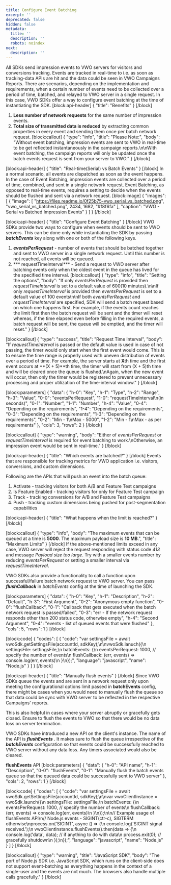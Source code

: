 ```yaml
---
title: Configure Event Batching
excerpt: ''
deprecated: false
hidden: false
metadata:
  title: ''
  description: ''
  robots: noindex
next:
  description: ''
---
```

All SDKs send impression events to VWO servers for visitors and conversions tracking. Events are tracked in real-time to i.e. as soon as tracking-data APIs are hit and the data could be seen in VWO Campaigns Reports.
There are scenarios, depending on the implementation and requirements, when a certain number of events need to be collected over a period of time, batched, and relayed to VWO server in a single request. In this case, VWO SDKs offer a way to configure event batching at the time of instantiating the SDK. 
[block:api-header]
{
  "title": "Benefits"
}
[/block]
1. **Less number of network requests** for the same number of impression events.
2. **Total size of transmitted data is reduced** by extracting common properties in every event and sending them once per batch network request.
[block:callout]
{
  "type": "info",
  "title": "Please Note:",
  "body": "Without event batching, impression events are sent to VWO in real-time to be get reflected instantaneously in the campaign reports.\n\nWith event batching, the campaign reports will only be updated once the batch events request is sent from your server to VWO."
}
[/block]

[block:api-header]
{
  "title": "Real-time(Serial) vs Batch Events"
}
[/block]
In a normal scenario, all events are dispatched as soon as the event happens.
In the case of Event Batching, impression events are collected over a period of time, combined, and sent in a single network request.
Event Batching, as opposed to real-time events, requires a setting to decide when the events should be flushed and sent via a network request.
[block:image]
{
  "images": [
    {
      "image": [
        "https://files.readme.io/0f25b75-vwo_serial_vs_batched.png",
        "vwo_serial_vs_batched.png",
        2434,
        1682,
        "#f8f6fa"
      ],
      "caption": "VWO - Serial vs Batched Impression Events"
    }
  ]
}
[/block]

[block:api-header]
{
  "title": "Configure Event Batching"
}
[/block]
VWO SDKs provide two ways to configure when events should be sent to VWO servers. This can be done only while instantiating the SDK by passing ***batchEvents*** key along with one or both of the following keys.

1. ***eventsPerRequest*** - number of events that should be batched together and sent to VWO server in a single network request. Until this number is not reached, all events will be queued.
2. *** requestTimeInterval*** - Send a request to VWO server after batching events only when the oldest event in the queue has lived for the specified time interval.
[block:callout]
{
  "type": "info",
  "title": "Setting the options",
  "body": "If only *eventsPerRequest* is provided then *requestTimeInterval* is set to a default value of 600(10 minutes).\n\nIf only *requestTimeInterval* is provided then *eventsPerRequest* is set to a default value of 100 events\n\nIf both *eventsPerRequest* and *requestTimeInterval* are specified, SDK will send a batch request based on which one happens first. For example, if the events count reaches the limit first then the batch request will be sent and the timer will reset whereas, if the time elapsed even before filling in the required events, a batch request will be sent, the queue will be emptied, and the timer will reset."
}
[/block]

[block:callout]
{
  "type": "success",
  "title": "Request Time Interval",
  "body": "If *requestTimeInterval* is passed or the default value is used in case of not passing, the timer would only start when the first event would come. This is to ensure the time range is properly used with uneven distribution of events over a period of time. For example, the server starts at **X**th time and the first event occurs at **(X + 5)**th time, the timer will start from (X + 5)th time and will be cleared once the queue is flushed.\nAgain, when the new event will occur, then only the timer would be registered to prevent unnecessary processing and proper utilization of the time-interval window."
}
[/block]

[block:parameters]
{
  "data": {
    "h-0": "Key",
    "h-1": "Type",
    "h-2": "Range",
    "h-3": "Value",
    "0-0": "eventsPerRequest",
    "1-0": "requestTimeInterval\n(in seconds)",
    "0-1": "Number",
    "1-1": "Number",
    "h-4": "Value",
    "0-4": "Depending on the requirements",
    "1-4": "Depending on the requirements",
    "0-3": "Depending on the requirements",
    "1-3": "Depending on the requirements",
    "0-2": "Min - 1\nMax - 5000",
    "1-2": "Min - 1\nMax - as per requirements"
  },
  "cols": 3,
  "rows": 2
}
[/block]

[block:callout]
{
  "type": "warning",
  "body": "Either of *eventsPerRequest* or *requestTimeInterval* is required for event batching to work.\nOtherwise, an impression event would be sent in real-time."
}
[/block]

[block:api-header]
{
  "title": "Which events are batched?"
}
[/block]
Events that are responsible for tracking metrics for VWO application i.e. visitors, conversions, and custom dimensions.

Following are the APIs that will push an event into the batch queue:

1. Activate - tracking visitors for both A/B and Feature Test campaigns
2. Is Feature Enabled - tracking visitors for only for Feature Test campaign
3. Track - tracking conversions for A/B and Feature Test campaigns
4. Push - tracking custom dimensions being pushed for post-segmentation capabilities

[block:api-header]
{
  "title": "What happens when the limit is reached?"
}
[/block]

[block:callout]
{
  "type": "info",
  "body": "The maximum events that can be queued at a time is **5000**. The maximum payload size is **10 MB**.",
  "title": "Maximum Limits"
}
[/block]
If the above-mentioned limits exceed in any case, VWO server will reject the request responding with status code *413* and message *Payload size too large*. Try with a smaller events number by reducing *eventsPerRequest* or setting a smaller interval via *requestTimeInterval*.

VWO SDKs also provide a functionality to call a function upon successful/failure batch network request to VWO server. You can pass ***flushCallback*** in *batchEvents* config at the time of launching the SDK.



[block:parameters]
{
  "data": {
    "h-0": "Key",
    "h-1": "Description",
    "h-2": "Default",
    "h-3": "First Argument",
    "0-2": "Anonymous empty function",
    "0-0": "flushCallback",
    "0-1": "Callback that gets executed when the batch network request is passed/failed",
    "0-3": "err - If the network request responds other than 200 status code, otherwise empty",
    "h-4": "Second Argument",
    "0-4": "events - list of queued events that were flushed"
  },
  "cols": 5,
  "rows": 1
}
[/block]

[block:code]
{
  "codes": [
    {
      "code": "var settingsFile = await vwoSdk.getSettingsFile(accountId, sdkKey);\n\nvwoSdk.lanuch({\n  settingsFile: settingsFile,\n  batchEvents: {\n    eventsPerRequest: 1000, // specify the number of events\n    flushCallback: (err, events) => console.log(err, events)\n  }\n});",
      "language": "javascript",
      "name": "Node.js"
    }
  ]
}
[/block]

[block:api-header]
{
  "title": "Manually flush events"
}
[/block]
Since VWO SDKs queue the events and are sent in a network request only upon meeting the configurational options limit passed in **batchEvents** config, there might be cases when you would need to manually flush the queue so that data could be sync with VWO server to be reflected in the respective Campaigns' reports.

This is also helpful in cases where your server abruptly or gracefully gets closed. Ensure to flush the events to VWO so that there would be no data loss on server termination.

VWO SDKs have introduced a new API on the client's instance. The name of the API is ***flushEvents*** .
It makes sure to flush the queue irrespective of the ***batchEvents*** configuration so that events could be successfully reached to VWO server without any data loss. Any timers associated would also be cleared.

**flushEvents** API
[block:parameters]
{
  "data": {
    "h-0": "API name",
    "h-1": "Description",
    "0-0": "flushEvents",
    "0-1": "Manually flush the batch events queue so that the queued data could be successfully sent to VWO server"
  },
  "cols": 2,
  "rows": 1
}
[/block]

[block:code]
{
  "codes": [
    {
      "code": "var settingsFile = await vwoSdk.getSettingsFile(accountId, sdkKey);\n\nvar vwoClientInstance = vwoSdk.launch({\n  settingsFile: settingsFile,\n  batchEvents: {\n    eventsPerRequest: 1000, // specify the number of events\n    flushCallback: (err, events) => console.log(err, events)\n  }\n});\n\n// Example usage of flushEvents API\n// Node.js events - SIGINT(ctr-c), SIGTERM otherwise\nprocess.on('SIGINT', async () => {\n  console.log('SIGINT signal received.');\n  vwoClientInstance.flushEvents().then(data => {\n    console.log('data', data); // if anything to do with data\n    process.exit(0); // gracefully shutdown\n  });\n});",
      "language": "javascript",
      "name": "Node.js"
    }
  ]
}
[/block]

[block:callout]
{
  "type": "warning",
  "title": "JavaScript SDK",
  "body": "The port of Node.js SDK i.e. JavaScript SDK, which runs on the client-side does not support event-batching as everything happens in the context of a single-user and the events are not much. The browsers also handle multiple calls gracefully."
}
[/block]